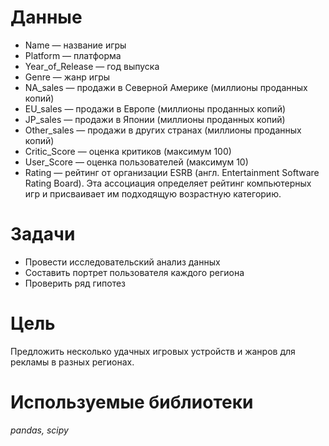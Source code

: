 # Данные 
- Name — название игры
- Platform — платформа
- Year_of_Release — год выпуска
- Genre — жанр игры
- NA_sales — продажи в Северной Америке (миллионы проданных копий)
- EU_sales — продажи в Европе (миллионы проданных копий)
- JP_sales — продажи в Японии (миллионы проданных копий)
- Other_sales — продажи в других странах (миллионы проданных копий)
- Critic_Score — оценка критиков (максимум 100)
- User_Score — оценка пользователей (максимум 10)
- Rating — рейтинг от организации ESRB (англ. Entertainment Software Rating Board). Эта ассоциация определяет рейтинг компьютерных игр и присваивает им подходящую возрастную категорию.
# Задачи 
- Провести исследовательский анализ данных
- Составить портрет пользователя каждого региона
- Проверить ряд гипотез
# Цель 
Предложить несколько удачных игровых устройств и жанров для рекламы в разных регионах.
# Используемые библиотеки 
*pandas, scipy*

